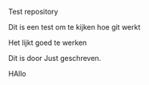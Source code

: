 Test repository

Dit is een test om te kijken hoe git werkt

Het lijkt goed te werken

Dit is door Just geschreven.

HAllo
